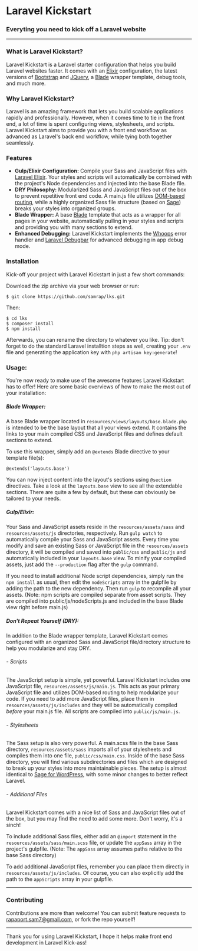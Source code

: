 # Laravel Kickstart
### Everyting you need to kick off a Laravel website
___________
### What is Laravel Kickstart?
Laravel Kickstart is a Laravel starter configuration that helps you build Laravel websites faster. It comes with an [Elixir](https://laravel.com/docs/5.1/elixir) configuration, the latest versions of [Bootstrap](http://getbootstrap.com) and [JQuery](https://jquery.com), a [Blade](https://laravel.com/docs/5.1/blade) wrapper template, debug tools, and much more.

### Why Laravel Kickstart?
Laravel is an amazing framework that lets you build scalable applications rapidly and professionally. However, when it comes time to tie in the front end, a lot of time is spent configuring views, stylesheets, and scripts. Laravel Kickstart aims to provide you with a front end workflow as advanced as Laravel's back end workflow, while tying both together seamlessly.

### Features
- **Gulp/Elixir Configuration:** Compile your Sass and JavaScript files with [Laravel Elixir](https://laravel.com/docs/5.1/elixir). Your styles and scripts will automatically be combined with the project's Node dependencies and injected into the base Blade file.
- **DRY Philosophy:** Modularized Sass and JavaScript files out of the box to prevent repetitive front end code. A main.js file utilizes [DOM-based routing](http://www.paulirish.com/2009/markup-based-unobtrusive-comprehensive-dom-ready-execution/), while a highly organized Sass file structure (based on [Sage](https://roots.io/sage/)) breaks your styles into organized groups.
- **Blade Wrapper:** A base [Blade](https://laravel.com/docs/5.1/blade) template that acts as a wrapper for all pages in your website, automatically pulling in your styles and scripts and providing you with many sections to extend.
- **Enhanced Debugging:** Laravel Kickstart implements the [Whoops](https://github.com/filp/whoops) error handler and [Laravel Debugbar](https://github.com/barryvdh/laravel-debugbar) for advanced debugging in app debug mode.

### Installation
Kick-off your project with Laravel Kickstart in just a few short commands:

Download the zip archive via your web browser or run:
```
$ git clone https://github.com/samrap/lks.git
````
Then:
```
$ cd lks
$ composer install
$ npm install
```

Afterwards, you can rename the directory to whatever you like. Tip: don't forget to do the standard Laravel installtion steps as well, creating your `.env` file and generating the application key with `php artisan key:generate`!

### Usage:
You're now ready to make use of the awesome features Laravel Kickstart has to offer! Here are some basic overviews of how to make the most out of your installation:
##### Blade Wrapper:
A base Blade wrapper located in `resources/views/layouts/base.blade.php` is intended to be the base layout that all your views extend. It contains the links to your main compiled CSS and JavaScript files and defines default sections to extend.

To use this wrapper, simply add an `@extends` Blade directive to your template file(s):
```
@extends('layouts.base')
```
You can now inject content into the layout's sections using `@section` directives. Take a look at the `layouts.base` view to see all the extendable sections. There are quite a few by default, but these can obviously be tailored to your needs.
##### Gulp/Elixir:
Your Sass and JavaScript assets reside in the `resources/assets/sass` and `resources/assets/js` directories, respectively. Run `gulp watch` to automatically compile your Sass and JavaScript assets. Every time you modify and save an existing Sass or JavaScript file in the `resources/assets` directory, it will be compiled and saved into `public/css` and `public/js` and automatically included in your `layouts.base` view. To minify your compiled assets, just add the `--production` flag after the `gulp` command.

If you need to install additional Node script dependencies, simply run the `npm install` as usual, then edit the `nodeScripts` array in the gulpfile by adding the path to the new dependency. Then run `gulp` to recompile all your assets. (Note: npm scripts are compiled separate from asset scripts. They are compiled into public/js/nodeScripts.js and included in the base Blade view right before main.js)
##### Don't Repeat Yourself (DRY):
In addition to the Blade wrapper template, Laravel Kickstart comes configured with an organized Sass and JavaScript file/directory structure to help you modularize and stay DRY.

###### - Scripts
The JavaScript setup is simple, yet powerful. Laravel Kickstart includes one JavaScript file, `resources/assets/js/main.js`. This acts as your primary JavaScript file and utilizes DOM-based routing to help modularize your code. If you need to add more JavaScript files, place them in `resources/assets/js/includes` and they will be automatically compiled *before* your main.js file. All scripts are compiled into `public/js/main.js`.
###### - Stylesheets
The Sass setup is also very powerful. A main.scss file in the base Sass directory, `resources/assets/sass` imports all of your stylesheets and compiles them into one file, `public/css/main.css`. Inside of the base Sass directory, you will find various subdirectories and files which are designed to break up your styles into more maintainable pieces. The setup is almost identical to [Sage for WordPress](https://roots.io/sage/), with some minor changes to better reflect Laravel.
###### - Additional Files
Laravel Kickstart comes with a nice list of Sass and JavaScript files out of the box, but you may find the need to add some more. Don't worry, it's a sinch!

To include additional Sass files, either add an `@import` statement in the `resources/assets/sass/main.scss` file, or update the `appSass` array in the project's gulpfile. (Note: The `appSass` array assumes paths relative to the base Sass directory)

To add additional JavaScript files, remember you can place them directly in `resources/assets/js/includes`. Of course, you can also explicitly add the path to the `appScripts` array in your gulpfile.

----
### Contributing
Contributions are more than welcome! You can submit feature requests to [rapaport.sam7@gmail.com](mailto:rapaport.sam7@gmail.com), or fork the repo yourself!

----
Thank you for using Laravel Kickstart, I hope it helps make front end development in Laravel Kick-ass!

